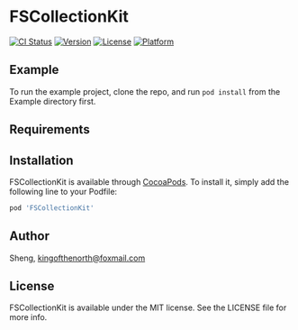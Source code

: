# FSCollectionKit

[![CI Status](https://img.shields.io/travis/Sheng/FSCollectionKit.svg?style=flat)](https://travis-ci.org/Sheng/FSCollectionKit)
[![Version](https://img.shields.io/cocoapods/v/FSCollectionKit.svg?style=flat)](https://cocoapods.org/pods/FSCollectionKit)
[![License](https://img.shields.io/cocoapods/l/FSCollectionKit.svg?style=flat)](https://cocoapods.org/pods/FSCollectionKit)
[![Platform](https://img.shields.io/cocoapods/p/FSCollectionKit.svg?style=flat)](https://cocoapods.org/pods/FSCollectionKit)

## Example

To run the example project, clone the repo, and run `pod install` from the Example directory first.

## Requirements

## Installation

FSCollectionKit is available through [CocoaPods](https://cocoapods.org). To install
it, simply add the following line to your Podfile:

```ruby
pod 'FSCollectionKit'
```

## Author

Sheng, kingofthenorth@foxmail.com

## License

FSCollectionKit is available under the MIT license. See the LICENSE file for more info.
